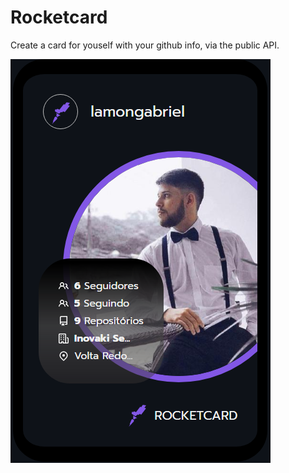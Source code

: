 # Rocketcard

Create a card for youself with your github info, via the public API.

![rocketcard](./rocketcard.png)
